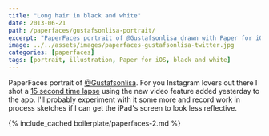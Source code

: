 ```yaml
---
title: "Long hair in black and white"
date: 2013-06-21
path: /paperfaces/gustafsonlisa-portrait/
excerpt: "PaperFaces portrait of @Gustafsonlisa drawn with Paper for iOS on an iPad."
image: ../../assets/images/paperfaces-gustafsonlisa-twitter.jpg
categories: [paperfaces]
tags: [portrait, illustration, Paper for iOS, black and white]
---
```


PaperFaces portrait of [@Gustafsonlisa](https://twitter.com/Gustafsonlisa). For you Instagram lovers out there I shot a [15 second time lapse](http://instagram.com/p/azMK1xgU09/) using the new video feature added yesterday to the app. I'll probably experiment with it some more and record work in process sketches if I can get the iPad's screen to look less reflective.

{% include_cached boilerplate/paperfaces-2.md %}

